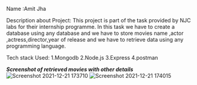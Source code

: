 Name :Amit Jha

Description about Project:
This project is part of the task provided by NJC labs for their internship programme. In this task we have to create a database using any database and we have to store movies name ,actor ,actress,director,year of release and we have to retrieve data using any programming language.

Tech stack Used:
1.Mongodb
2.Node.js
3.Express
4.postman

***Screenshot of retrieved movies with other details***
![Screenshot 2021-12-21 173710](https://user-images.githubusercontent.com/90687991/147072601-c82058a2-c6af-4dff-82d2-5fbfbae41129.png)
![Screenshot 2021-12-21 174015](https://user-images.githubusercontent.com/90687991/147072796-23404545-0065-495e-95b1-3a7ed0f4040c.png)
